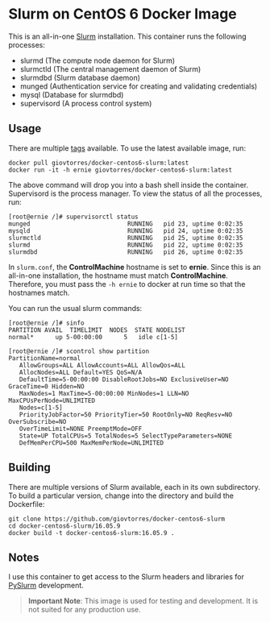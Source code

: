 # Slurm on CentOS 6 Docker Image

This is an all-in-one [Slurm](https://slurm.schedmd.com/) installation.  This
container runs the following processes:

* slurmd (The compute node daemon for Slurm)
* slurmctld (The central management daemon of Slurm)
* slurmdbd (Slurm database daemon)
* munged (Authentication service for creating and validating credentials)
* mysql (Database for slurmdbd)
* supervisord (A process control system)

## Usage

There are multiple
[tags](https://hub.docker.com/r/giovtorres/docker-centos6-slurm/tags/)
available.  To use the latest available image, run:

```
docker pull giovtorres/docker-centos6-slurm:latest
docker run -it -h ernie giovtorres/docker-centos6-slurm:latest
```

The above command will drop you into a bash shell inside the container.
Supervisord is the process manager.  To view the status of all the processes,
run:

```
[root@ernie /]# supervisorctl status
munged                           RUNNING   pid 23, uptime 0:02:35
mysqld                           RUNNING   pid 24, uptime 0:02:35
slurmctld                        RUNNING   pid 25, uptime 0:02:35
slurmd                           RUNNING   pid 22, uptime 0:02:35
slurmdbd                         RUNNING   pid 26, uptime 0:02:35
```

In `slurm.conf`, the **ControlMachine** hostname is set to **ernie**. Since
this is an all-in-one installation, the hostname must match **ControlMachine**.
Therefore, you must pass the `-h ernie` to docker at run time so that the
hostnames match.

You can run the usual slurm commands:

```
[root@ernie /]# sinfo
PARTITION AVAIL  TIMELIMIT  NODES  STATE NODELIST
normal*      up 5-00:00:00      5   idle c[1-5]
```

```
[root@ernie /]# scontrol show partition
PartitionName=normal
   AllowGroups=ALL AllowAccounts=ALL AllowQos=ALL
   AllocNodes=ALL Default=YES QoS=N/A
   DefaultTime=5-00:00:00 DisableRootJobs=NO ExclusiveUser=NO GraceTime=0 Hidden=NO
   MaxNodes=1 MaxTime=5-00:00:00 MinNodes=1 LLN=NO MaxCPUsPerNode=UNLIMITED
   Nodes=c[1-5]
   PriorityJobFactor=50 PriorityTier=50 RootOnly=NO ReqResv=NO OverSubscribe=NO
   OverTimeLimit=NONE PreemptMode=OFF
   State=UP TotalCPUs=5 TotalNodes=5 SelectTypeParameters=NONE
   DefMemPerCPU=500 MaxMemPerNode=UNLIMITED
```

## Building

There are multiple versions of Slurm available, each in its own subdirectory.
To build a particular version, change into the directory and build the
Dockerfile:

```
git clone https://github.com/giovtorres/docker-centos6-slurm
cd docker-centos6-slurm/16.05.9
docker build -t docker-centos6-slurm:16.05.9 .
```

## Notes

I use this container to get access to the Slurm headers and libraries for
[PySlurm](https://github.com/PySlurm/pyslurm) development.

> **Important Note**: This image is used for testing and development.  It is
> not suited for any production use.

